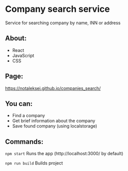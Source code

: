 # Company search service

Service for searching company by name, INN or address

## About:

* React
* JavaScript
* CSS

## Page:

https://notaleksei.github.io/companies_search/

## You can:

* Find a company
* Get brief information about the company
* Save found company (using localstorage)

## Commands:

`npm start` Runs the app (http://localhost:3000/ by default)

`npm run build` Builds project
